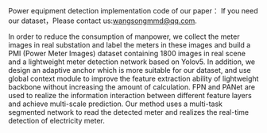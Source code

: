 Power equipment detection implementation code of our paper：
If you need our dataset，Please contact us:wangsongmmd@qq.com.

In order to reduce the consumption of manpower, we collect the meter images in real substation and label the meters in these images and build a PMI (Power Meter Images) dataset containing 1800 images in real scene and a lightweight meter detection network based on Yolov5. In addition, we design an adaptive anchor which is more suitable for our dataset, and use global context module to improve the feature extraction ability of lightweight backbone without increasing the amount of calculation. FPN and PANet are used to realize the information interaction between different feature layers and achieve multi-scale prediction. Our method uses a multi-task segmented network to read the detected meter and realizes the real-time detection of electricity meter.
